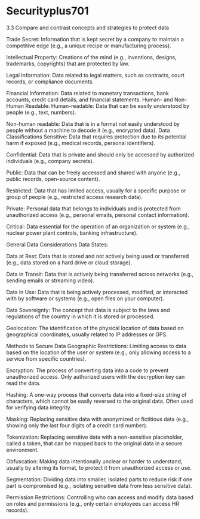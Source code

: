 # Securityplus701
 3.3 Compare and contrast concepts and strategies to protect data
 
Trade Secret: Information that is kept secret by a company to maintain a competitive edge (e.g., a unique recipe or manufacturing process).

Intellectual Property: Creations of the mind (e.g., inventions, designs, trademarks, copyrights) that are protected by law.

Legal Information: Data related to legal matters, such as contracts, court records, or compliance documents.

Financial Information: Data related to monetary transactions, bank accounts, credit card details, and financial statements.
Human- and Non-Human Readable:
Human-readable: Data that can be easily understood by people (e.g., text, numbers).

Non-human readable: Data that is in a format not easily understood by people without a machine to decode it (e.g., encrypted data).
Data Classifications
Sensitive: Data that requires protection due to its potential harm if exposed (e.g., medical records, personal identifiers).

Confidential: Data that is private and should only be accessed by authorized individuals (e.g., company secrets).

Public: Data that can be freely accessed and shared with anyone (e.g., public records, open-source content).

Restricted: Data that has limited access, usually for a specific purpose or group of people (e.g., restricted access research data).

Private: Personal data that belongs to individuals and is protected from unauthorized access (e.g., personal emails, personal contact information).

Critical: Data essential for the operation of an organization or system (e.g., nuclear power plant controls, banking infrastructure).

General Data Considerations
Data States:

Data at Rest: Data that is stored and not actively being used or transferred (e.g., data stored on a hard drive or cloud storage).

Data in Transit: Data that is actively being transferred across networks (e.g., sending emails or streaming video).

Data in Use: Data that is being actively processed, modified, or interacted with by software or systems (e.g., open files on your computer).

Data Sovereignty: The concept that data is subject to the laws and regulations of the country in which it is stored or processed.

Geolocation: The identification of the physical location of data based on geographical coordinates, usually related to IP addresses or GPS.

Methods to Secure Data
Geographic Restrictions: Limiting access to data based on the location of the user or system (e.g., only allowing access to a service from specific countries).

Encryption: The process of converting data into a code to prevent unauthorized access. Only authorized users with the decryption key can read the data.

Hashing: A one-way process that converts data into a fixed-size string of characters, which cannot be easily reversed to the original data. Often used for verifying data integrity.

Masking: Replacing sensitive data with anonymized or fictitious data (e.g., showing only the last four digits of a credit card number).

Tokenization: Replacing sensitive data with a non-sensitive placeholder, called a token, that can be mapped back to the original data in a secure environment.

Obfuscation: Making data intentionally unclear or harder to understand, usually by altering its format, to protect it from unauthorized access or use.

Segmentation: Dividing data into smaller, isolated parts to reduce risk if one part is compromised (e.g., isolating sensitive data from less sensitive data).

Permission Restrictions: Controlling who can access and modify data based on roles and permissions (e.g., only certain employees can access HR records).
